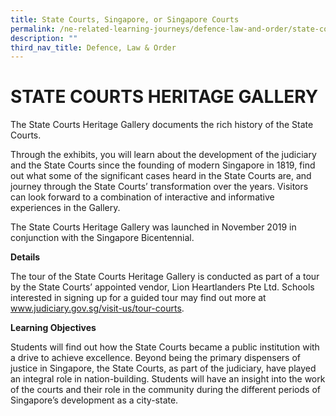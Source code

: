 ```yaml
---
title: State Courts, Singapore, or Singapore Courts
permalink: /ne-related-learning-journeys/defence-law-and-order/state-court/
description: ""
third_nav_title: Defence, Law & Order
---
```

# STATE COURTS HERITAGE GALLERY

The State Courts Heritage Gallery documents the rich history of the State Courts.

Through the exhibits, you will learn about the development of the judiciary and the State Courts since the founding of modern Singapore in 1819, find out what some of the significant cases heard in the State Courts are, and journey through the State Courts’ transformation over the years. Visitors can look forward to a combination of interactive and informative experiences in the Gallery.
 
The State Courts Heritage Gallery was launched in November 2019 in conjunction with the Singapore Bicentennial.

**Details**

The tour of the State Courts Heritage Gallery is conducted as part of a tour by the State Courts’ appointed vendor, Lion Heartlanders Pte Ltd. Schools interested in signing up for a guided tour may find out more at www.judiciary.gov.sg/visit-us/tour-courts.

**Learning Objectives**

Students will find out how the State Courts became a public institution with a drive to achieve excellence. Beyond being the primary dispensers of justice in Singapore, the State Courts, as part of the judiciary, have played an integral role in nation-building. Students will have an insight into the work of the courts and their role in the community during the different periods of Singapore’s development as a city-state.